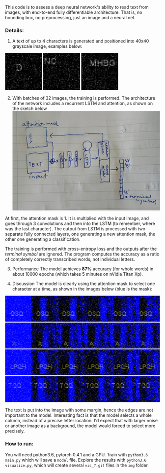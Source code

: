 This code is to assess a deep neural network's ability to read text from images, with end-to-end fully differentiable architecture. That is, no bounding box, no preprocessing, just an image and a neural net.

### Details:
1. A text of up to 4 characters is generated and positioned into 40x40 grayscale image, examples below:

![sample image 0](img/sample_0.gif)
![sample image 1](img/sample_2.gif)
![sample image 2](img/sample_6.gif)

2. With batches of 32 images, the training is performed. The architecture of the network includes a recurrent LSTM and attention, as shown on the sketch below
![architecture of the net](img/architecture.jpg)

At first, the attention mask is 1. It is multiplied with the input image, and goes through 3 convolutions and then into the LSTM (to remember, where was the last character). The output from LSTM is processed with two separate fully connected layers, one generating a new attention mask, the other one generating a classification.

The training is performed with cross-entropy loss and the outputs after the *terminal symbol* are ignored. The program computes the accuracy as a ratio of completely correctly transcribed words, not individual letters.

3. Performance
The model achieves **87%** accuracy (for whole words) in about 10000 epochs (which takes 5 minutes on nVidia Titan Xp). 

4. Discussion
The model is clearly using the attention mask to select one character at a time, as shown in the images below (blue is the mask):

![mask visualisation](img/vis_4.gif)
![mask visualisation](img/vis_1.gif)
![mask visualisation](img/vis_0.gif)
![mask visualisation](img/vis_6.gif)

The text is put into the image with some margin, hence the edges are not important to the model. Interesting fact is that the model selects a whole column, instead of a precise letter location. I'd expect that with larger noise or another image as a background, the model would forced to select more precisely.

### How to run:
You will need python3.6, pytorch 0.4.1 and a GPU. Train with `python3.6 main.py` which will save a `model` file. Explore the results with `python3.6 visualize.py`, which will create several `vis_?.gif` files in the `img` folder.